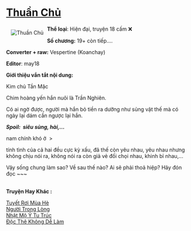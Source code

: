 <a href="https://utruyen.com/truyen/thuan-chu/18925/" title="Thuần Chủ"><h1>Thuần Chủ</h1></a><div style="display:table"><img align="right" style="float: left; padding: 10px;" src="https://utruyen.com/images/story/200x260/thuan-chu.jpg" alt="Thuần Chủ"><b>Thể loại</b>: Hiện đại, truyện 18 cấm ❌<p></p><b>Số chương:</b> 19+ còn tiếp....<p></p><b>Converter + raw:</b> Vespertine (Koanchay)<p></p><b>Editor</b>: may18 <p></p><b>Giới thiệu vắn tắt nội dung:</b><p></p>Kim chủ Tần Mặc<p></p>Chim hoàng yến hắn nuôi là Trần Nghiên.<p></p>Có ai ngờ được, người mà hắn bỏ tiền ra dưỡng như sủng vật thế mà có ngày lại dám cắn ngược lại hắn.<p></p><b><i>Spoil:  siêu sủng, hài,...</i></b><p></p>nam chính khó ở  ><p></p>tính tình của cả hai đều cực kỳ xấu, đã thế còn yêu nhau, yêu nhau nhưng không chịu nói ra, không nói ra còn giả vẻ đối chọi nhau, khinh bỉ nhau,... <p></p>Vậy sống chung làm sao? Về sau thế nào? Ai sẽ phải thoả hiệp? Hãy đón đọc ~~~</div><p><br><b>Truyện Hay Khác :</b></p><a href="https://utruyen.com/truyen/tuyet-roi-mua-he/20708/" alt="Tuyết Rơi Mùa Hè">Tuyết Rơi Mùa Hè</a><br/><a href="https://github.com/quanluxury/ngontinhhot/tree/master/truyenhay/19285/" alt="Người Trong Lòng">Người Trong Lòng</a><br/><a href="https://github.com/quanluxury/ngontinhhot/tree/master/truyenhay/18680/" alt="Nhật Mộ Ỷ Tu Trúc">Nhật Mộ Ỷ Tu Trúc</a><br/><a href="https://github.com/quanluxury/ngontinhhot/tree/master/truyenhay/19082/" alt="Độc Thê Không Dễ Làm">Độc Thê Không Dễ Làm</a><br/>